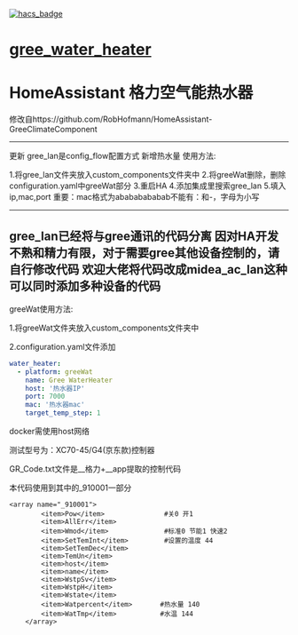 [![hacs_badge](https://img.shields.io/badge/HACS-Default-orange.svg?style=for-the-badge)](https://github.com/hacs/integration)

# [gree_water_heater](https://github.com/jamelu001/gree_water_heater)
# HomeAssistant 格力空气能热水器

修改自https://github.com/RobHofmann/HomeAssistant-GreeClimateComponent

---------------------------------------
更新
gree_lan是config_flow配置方式
新增热水量
使用方法:

1.将gree_lan文件夹放入custom_components文件夹中
2.将greeWat删除，删除configuration.yaml中greeWat部分
3.重启HA
4.添加集成里搜索gree_lan
5.填入ip,mac,port
重要：mac格式为abababababab不能有：和-，字母为小写

------------------------------------------
gree_lan已经将与gree通讯的代码分离
因对HA开发不熟和精力有限，对于需要gree其他设备控制的，请自行修改代码
欢迎大佬将代码改成midea_ac_lan这种可以同时添加多种设备的代码
------------------------------------------
greeWat使用方法:

1.将greeWat文件夹放入custom_components文件夹中
        
2.configuration.yaml文件添加

        
```yaml
water_heater:
  - platform: greeWat
    name: Gree WaterHeater
    host: '热水器IP'
    port: 7000
    mac: '热水器mac'
    target_temp_step: 1
```

docker需使用host网络

测试型号为：XC70-45/G4(京东款)控制器

GR_Code.txt文件是__格力+__app提取的控制代码

本代码使用到其中的_910001一部分

```
<array name="_910001">
        <item>Pow</item>               #关0 开1
        <item>AllErr</item>
        <item>Wmod</item>              #标准0 节能1 快速2
        <item>SetTemInt</item>         #设置的温度 44
        <item>SetTemDec</item>
        <item>TemUn</item>
        <item>host</item>              
        <item>name</item>
        <item>WstpSv</item>
        <item>WstpH</item>
        <item>Wstate</item>
        <item>Watpercent</item>       #热水量 140
        <item>WatTmp</item>           #水温 144
    </array>
```
